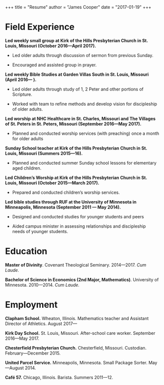 +++
title = "Resume"
author = "James Cooper"
date = "2017-01-19"
+++

# Field Experience

**Led weekly small group at Kirk of the Hills Presbyterian Church in St. Louis, Missouri (October 2016—April 2017).**

-   Led older adults through discussion of sermon from previous Sunday.

-   Encouraged and assisted group in prayer.

**Led weekly Bible Studies at Garden Villas South  in St. Louis, Missouri (April 2016— ).**

-   Led older adults through study of 1, 2 Peter and other portions
    of Scripture.

-   Worked with team to refine methods and develop vision for
    discipleship of older adults.

**Led worship at NHC Healthcare in St. Charles, Missouri and The Villages of St. Peters in St. Peters, Missouri (September 2016—May 2017).**

-   Planned and conducted worship services (with preaching) once a month for older adults

**Sunday School teacher at Kirk of the Hills Presbyterian Church in St. Louis, Missouri (Summers 2015—16).**

-   Planned and conducted summer Sunday school lessons for elementary aged children.

**Led Children’s Worship at Kirk of the Hills Presbyterian Church in St. Louis, Missouri (October 2015—March 2017).**

-   Prepared and conducted children’s worship services.

**Led bible studies through RUF at the University of Minnesota in Minneapolis, Minnesota (September 2011 — May 2014).**

-   Designed and conducted studies for younger students and peers

-   Aided campus minister in assessing relationships and discipleship needs of younger students.

# Education

**Master of Divinity**. Covenant Theological Seminary. 2014—2017. *Cum Laude.*

**Bachelor of Science in Economics (2nd Major, Mathematics)**. University of Minnesota. 2010—2014. *Cum Laude.*

# Employment

**Clapham School.** Wheaton, Illinois. Mathematics teacher and Assistant Director of Athletics. August 2017—

**Kirk Day School.** St. Louis, Missouri. After-school care worker. September 2016—May 2017.

**Chesterfield Presbyterian Church.** Chesterfield, Missouri. Custodian. February—December 2015.

**United Parcel Service.** Minneapolis, Minnesota. Small Package Sorter. May—August 2014.

**Café 57.** Chicago, Illinois. Barista. Summers 2011—12.
